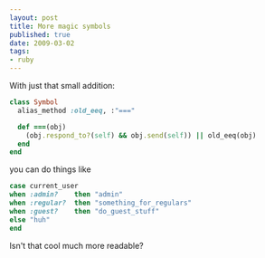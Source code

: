 ```yaml
---
layout: post
title: More magic symbols
published: true
date: 2009-03-02
tags:
- ruby
---
```

<p>With just that small addition:</p>

```ruby
class Symbol
  alias_method :old_eeq, :"===" 

  def ===(obj)
    (obj.respond_to?(self) && obj.send(self)) || old_eeq(obj)
  end
end
```

<p>you can do things like</p>

```ruby
case current_user
when :admin?    then "admin"
when :regular?  then "something_for_regulars"
when :guest?    then "do_guest_stuff"
else "huh"
end
```


<p>Isn't that cool much more readable?</p>
